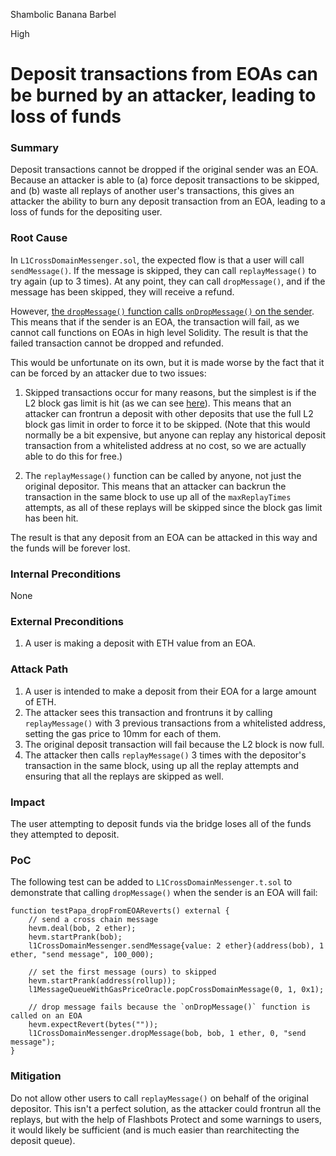 Shambolic Banana Barbel

High

# Deposit transactions from EOAs can be burned by an attacker, leading to loss of funds

### Summary

Deposit transactions cannot be dropped if the original sender was an EOA. Because an attacker is able to (a) force deposit transactions to be skipped, and (b) waste all replays of another user's transactions, this gives an attacker the ability to burn any deposit transaction from an EOA, leading to a loss of funds for the depositing user.

### Root Cause

In `L1CrossDomainMessenger.sol`, the expected flow is that a user will call `sendMessage()`. If the message is skipped, they can call `replayMessage()` to try again (up to 3 times). At any point, they can call `dropMessage()`, and if the message has been skipped, they will receive a refund.

However, [the `dropMessage()` function calls `onDropMessage()` on the sender](https://github.com/sherlock-audit/2024-08-morphl2/blob/main/morph/contracts/contracts/l1/L1CrossDomainMessenger.sol#L289). This means that if the sender is an EOA, the transaction will fail, as we cannot call functions on EOAs in high level Solidity. The result is that the failed transaction cannot be dropped and refunded.

This would be unfortunate on its own, but it is made worse by the fact that it can be forced by an attacker due to two issues:

1) Skipped transactions occur for many reasons, but the simplest is if the L2 block gas limit is hit (as we can see [here](https://github.com/morph-l2/go-ethereum/blob/e58ac01d16da31d9ca25a5e7e0e09bfdd352e76b/miner/pipeline.go#L276-L289)). This means that an attacker can frontrun a deposit with other deposits that use the full L2 block gas limit in order to force it to be skipped. (Note that this would normally be a bit expensive, but anyone can replay any historical deposit transaction from a whitelisted address at no cost, so we are actually able to do this for free.)

2) The `replayMessage()` function can be called by anyone, not just the original depositor. This means that an attacker can backrun the transaction in the same block to use up all of the `maxReplayTimes` attempts, as all of these replays will be skipped since the block gas limit has been hit.

The result is that any deposit from an EOA can be attacked in this way and the funds will be forever lost.

### Internal Preconditions

None

### External Preconditions

1. A user is making a deposit with ETH value from an EOA.

### Attack Path

1. A user is intended to make a deposit from their EOA for a large amount of ETH.
2. The attacker sees this transaction and frontruns it by calling `replayMessage()` with 3 previous transactions from a whitelisted address, setting the gas price to 10mm for each of them.
3. The original deposit transaction will fail because the L2 block is now full.
4. The attacker then calls `replayMessage()` 3 times with the depositor's transaction in the same block, using up all the replay attempts and ensuring that all the replays are skipped as well.

### Impact

The user attempting to deposit funds via the bridge loses all of the funds they attempted to deposit.

### PoC

The following test can be added to `L1CrossDomainMessenger.t.sol` to demonstrate that calling `dropMessage()` when the sender is an EOA will fail:

```solidity
function testPapa_dropFromEOAReverts() external {
    // send a cross chain message
    hevm.deal(bob, 2 ether);
    hevm.startPrank(bob);
    l1CrossDomainMessenger.sendMessage{value: 2 ether}(address(bob), 1 ether, "send message", 100_000);

    // set the first message (ours) to skipped
    hevm.startPrank(address(rollup));
    l1MessageQueueWithGasPriceOracle.popCrossDomainMessage(0, 1, 0x1);

    // drop message fails because the `onDropMessage()` function is called on an EOA
    hevm.expectRevert(bytes(""));
    l1CrossDomainMessenger.dropMessage(bob, bob, 1 ether, 0, "send message");
}
```

### Mitigation

Do not allow other users to call `replayMessage()` on behalf of the original depositor. This isn't a perfect solution, as the attacker could frontrun all the replays, but with the help of Flashbots Protect and some warnings to users, it would likely be sufficient (and is much easier than rearchitecting the deposit queue).
